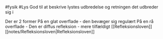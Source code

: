 #fysik #Lys 
God til at beskrive lystes udbredelse og retningen det udbreder sig i

Der er 2 former
	På en glat overflade - den bevæger sig regulært 
	På en rå overflade - Den er diffus refleksion - mere tilfældigt 
[[Refleksionsloven]]
[[notes/Refleksionsloven|Refleksionsloven]]